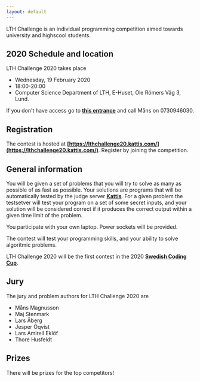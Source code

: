 ```yaml
---
layout: default
---
```


LTH Challenge is an individual programming competition aimed towards university and highscool students.

## 2020 Schedule and location

LTH Challenge 2020 takes place
* Wednesday, 19 February 2020
* 18:00-20:00 
* Computer Science Department of LTH, E-Huset, Ole Römers Väg 3, Lund. 

If you don't have access go to **[this entrance](https://goo.gl/maps/YQGmE5yuW5C2)** and call Måns on 0730946030.

## Registration
The contest is hosted at **[https://lthchallenge20.kattis.com/](https://lthchallenge20.kattis.com/)**. Register by joining the competition.

## General information
You will be given a set of problems that you will try to solve as many as possible of as fast as possible. Your solutions are programs that will be automatically tested by the judge server **[Kattis](https://open.kattis.com)**. For a given problem the testsetver will test your program on a set of some secret inputs, and your solution will be considered correct if it produces the correct output within a given time limit of the problem.

You participate with your own laptop. Power sockets will be provided.

The contest will test your programming skills, and your ability to solve algoritmic problems.

LTH Challenge 2020 will be the first contest in the 2020 **[Swedish Coding Cup](http://codingcup.se/)**.

## Jury

The jury and problem authors for LTH Challenge 2020 are

* Måns Magnusson
* Maj Stenmark
* Lars Åberg
* Jesper Öqvist
* Lars Amirell Eklöf
* Thore Husfeldt

## Prizes
There will be prizes for the top competitors!
